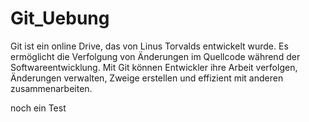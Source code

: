 # Git_Uebung

Git ist ein online Drive, das von Linus Torvalds entwickelt wurde. 
Es ermöglicht die Verfolgung von Änderungen im Quellcode während der 
Softwareentwicklung. Mit Git können Entwickler ihre Arbeit verfolgen, 
Änderungen verwalten, Zweige erstellen und effizient mit anderen zusammenarbeiten.

noch ein Test
